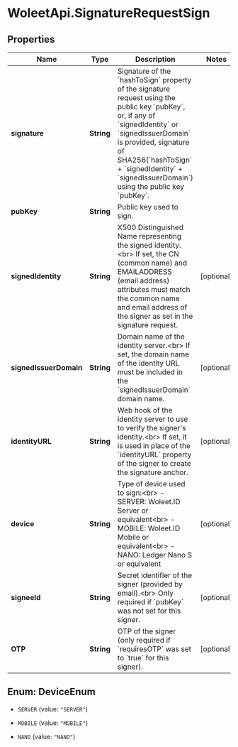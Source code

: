 # WoleetApi.SignatureRequestSign

## Properties

Name | Type | Description | Notes
------------ | ------------- | ------------- | -------------
**signature** | **String** | Signature of the &#x60;hashToSign&#x60; property of the signature request using the public key &#x60;pubKey&#x60;, or, if any of &#x60;signedIdentity&#x60; or &#x60;signedIssuerDomain&#x60; is provided, signature of SHA256(&#x60;hashToSign&#x60; + &#x60;signedIdentity&#x60; + &#x60;signedIssuerDomain&#x60;) using the public key &#x60;pubKey&#x60;.  | 
**pubKey** | **String** | Public key used to sign. | 
**signedIdentity** | **String** | X500 Distinguished Name representing the signed identity.&lt;br&gt; If set, the CN (common name) and EMAILADDRESS (email address) attributes must match the common name and email address of the signer as set in the signature request.  | [optional] 
**signedIssuerDomain** | **String** | Domain name of the identity server.&lt;br&gt; If set, the domain name of the identity URL must be included in the &#x60;signedIssuerDomain&#x60; domain name.  | [optional] 
**identityURL** | **String** | Web hook of the identity server to use to verify the signer&#39;s identity.&lt;br&gt; If set, it is used in place of the &#x60;identityURL&#x60; property of the signer to create the signature anchor.  | [optional] 
**device** | **String** | Type of device used to sign:&lt;br&gt; - SERVER: Woleet.ID Server or equivalent&lt;br&gt; - MOBILE: Woleet.ID Mobile or equivalent&lt;br&gt; - NANO: Ledger Nano S or equivalent  | [optional] 
**signeeId** | **String** | Secret identifier of the signer (provided by email).&lt;br&gt; Only required if &#x60;pubKey&#x60; was not set for thìs signer.  | [optional] 
**OTP** | **String** | OTP of the signer (only required if &#x60;requiresOTP&#x60; was set to &#x60;true&#x60; for thìs signer).  | [optional] 



## Enum: DeviceEnum


* `SERVER` (value: `"SERVER"`)

* `MOBILE` (value: `"MOBILE"`)

* `NANO` (value: `"NANO"`)




